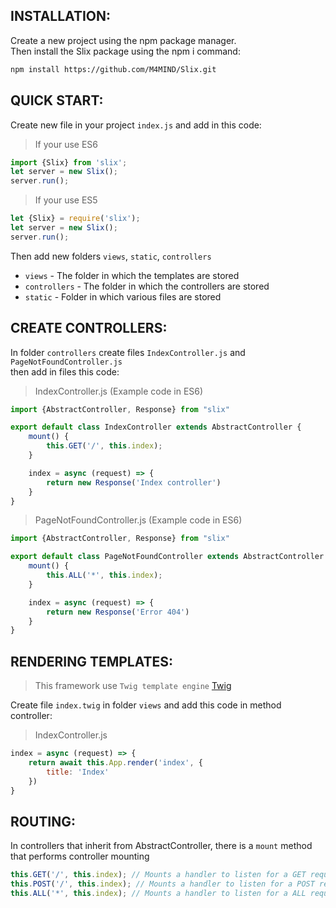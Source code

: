 INSTALLATION:
-------------

Create a new project using the npm package manager.<br>
Then install the Slix package using the npm i command:<br>

```bash
npm install https://github.com/M4MIND/Slix.git
```  
    
QUICK START:
------------

Create new file in your project `index.js` and add in this code:

> If your use ES6 

```javascript
import {Slix} from 'slix';
let server = new Slix();
server.run();
```   
    
> If your use ES5

```javascript
let {Slix} = require('slix');
let server = new Slix();
server.run();
```

Then add new folders `views`, `static`, `controllers`

+ `views` - The folder in which the templates are stored
+ `controllers` - The folder in which the controllers are stored
+ `static` - Folder in which various files are stored

CREATE CONTROLLERS:
-------------------

In folder `controllers` create files `IndexController.js` and `PageNotFoundController.js`<br>
then add in files this code:

> IndexController.js (Example code in ES6)

```javascript
import {AbstractController, Response} from "slix"

export default class IndexController extends AbstractController {
	mount() {
		this.GET('/', this.index);
	}

	index = async (request) => {
		return new Response('Index controller')
	}
}
```

> PageNotFoundController.js (Example code in ES6)

```javascript
import {AbstractController, Response} from "slix"

export default class PageNotFoundController extends AbstractController {
	mount() {
		this.ALL('*', this.index);
	}

	index = async (request) => {
		return new Response('Error 404')
	}
}
```

RENDERING TEMPLATES:
--------------------
> This framework use `Twig template engine` [Twig](https://twig.symfony.com/)

Create file `index.twig` in folder `views` and add this code in method controller:

> IndexController.js
```javascript
index = async (request) => {
    return await this.App.render('index', {
        title: 'Index'
    })
}
```

ROUTING:
--------

In controllers that inherit from AbstractController, there is a `mount` method that performs controller mounting

```javascript
this.GET('/', this.index); // Mounts a handler to listen for a GET request.
this.POST('/', this.index); // Mounts a handler to listen for a POST request.
this.ALL('*', this.index); // Mounts a handler to listen for a ALL request all routes. (GET/POST)
```
